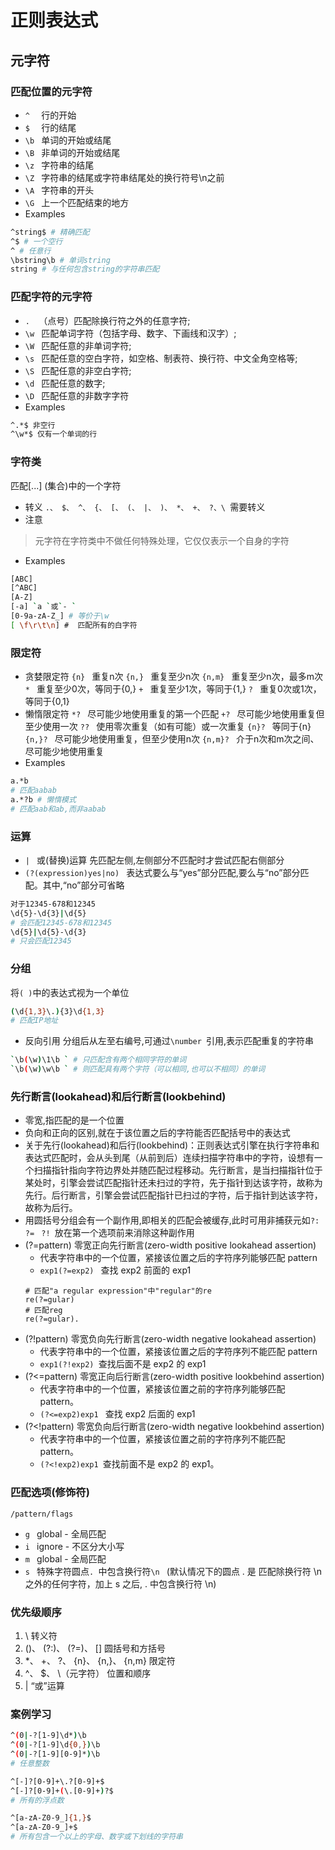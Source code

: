 # 正则表达式

<!-- # 普通字符
> 普通字符包括没有显式指定为元字符的所有可打印和不可打印字符。这包括所有大写和小写字母、所有数字、所有标点符号和一些其他符号。
- `[ABC] `
- `[^ABC] `
- `[A-Z] `
- `. ` (=`[^\n\r] `)除换行符（\n、\r）之外的任何单个字符
- `[\s\S] ` 匹配所有。\s 是匹配所有空白符，包括换行，\S 非空白符，不包括换行。
- `\w ` (=`[A-Za-z0-9_] `) 字母、数字、下划线
# 非打印字符
- \cx 匹配由x指明的控制字符,x 的值必须为 A-Z 或 a-z 之一。否则，将 c 视为一个原义的 'c' 字符。
- \f 换页符(= \x0c 和 \cL) -->

## 元字符

### 匹配位置的元字符

- `^  ` 行的开始
- `$  ` 行的结尾
- `\b ` 单词的开始或结尾
- `\B ` 非单词的开始或结尾
- `\z ` 字符串的结尾
- `\Z ` 字符串的结尾或字符串结尾处的换行符号\n之前
- `\A ` 字符串的开头
- `\G ` 上一个匹配结束的地方
- Examples

```bash
^string$ # 精确匹配
^$ # 一个空行
^ # 任意行
\bstring\b # 单词string
string # 与任何包含string的字符串匹配
```

### 匹配字符的元字符

- `.  `（点号）匹配除换行符之外的任意字符;
- `\w ` 匹配单词字符（包括字母、数字、下画线和汉字）;
- `\W ` 匹配任意的非单词字符;
- `\s ` 匹配任意的空白字符，如空格、制表符、换行符、中文全角空格等;
- `\S ` 匹配任意的非空白字符;
- `\d ` 匹配任意的数字;
- `\D ` 匹配任意的非数字字符
- Examples

```bash
^.*$ 非空行
^\w*$ 仅有一个单词的行
```

### 字符类

匹配[...] (集合)中的一个字符

- 转义 `.、 $、 ^、 {、 [、 (、 |、 )、 *、 +、 ?、\ `需要转义
- 注意

> 元字符在字符类中不做任何特殊处理，它仅仅表示一个自身的字符

- Examples

```bash
[ABC] 
[^ABC]
[A-Z]
[-a] `a `或`- `
[0-9a-zA-Z_] # 等价于\w
[ \f\r\t\n] #  匹配所有的白字符
```

### 限定符

- 贪婪限定符
  `{n} ` 重复n次
  `{n,} ` 重复至少n次
  `{n,m} ` 重复至少n次，最多m次
  `* ` 重复至少0次，等同于{0,}
  `+ ` 重复至少1次，等同于{1,}
  `? ` 重复0次或1次，等同于{0,1}
- 懒惰限定符
  `*? ` 尽可能少地使用重复的第一个匹配
  `+? ` 尽可能少地使用重复但至少使用一次
  `?? ` 使用零次重复（如有可能）或一次重复
  `{n}? ` 等同于{n}
  `{n,}? ` 尽可能少地使用重复，但至少使用n次
  `{n,m}? ` 介于n次和m次之间、尽可能少地使用重复
- Examples
```bash
a.*b 
# 匹配aabab
a.*?b # 懒惰模式
# 匹配aab和ab,而非aabab
```

### 运算
- `| ` 或(替换)运算
先匹配左侧,左侧部分不匹配时才尝试匹配右侧部分
- `(?(expression)yes|no) `
表达式要么与“yes”部分匹配,要么与“no”部分匹配。其中,“no”部分可省略
```bash
对于12345-678和12345
\d{5}-\d{3}|\d{5}
# 会匹配12345-678和12345
\d{5}|\d{5}-\d{3}
# 只会匹配12345
```

### 分组
将`( )`中的表达式视为一个单位
```bash
(\d{1,3}\.){3}\d{1,3}
# 匹配IP地址
```
- 反向引用
分组后从左至右编号,可通过`\number `引用,表示匹配重复的字符串
```bash
`\b(\w)\1\b ` # 只匹配含有两个相同字符的单词
`\b(\w)\w\b ` # 则匹配具有两个字符（可以相同,也可以不相同）的单词
```
### 先行断言(lookahead)和后行断言(lookbehind)
- 零宽,指匹配的是一个位置
- 负向和正向的区别,就在于该位置之后的字符能否匹配括号中的表达式
- 关于先行(lookahead)和后行(lookbehind)：正则表达式引擎在执行字符串和表达式匹配时，会从头到尾（从前到后）连续扫描字符串中的字符，设想有一个扫描指针指向字符边界处并随匹配过程移动。先行断言，是当扫描指针位于某处时，引擎会尝试匹配指针还未扫过的字符，先于指针到达该字符，故称为先行。后行断言，引擎会尝试匹配指针已扫过的字符，后于指针到达该字符，故称为后行。
- 用圆括号分组会有一个副作用,即相关的匹配会被缓存,此时可用非捕获元如`?: ` `?= ` `?! `放在第一个选项前来消除这种副作用
- (?=pattern) 零宽正向先行断言(zero-width positive lookahead assertion)
  - 代表字符串中的一个位置，紧接该位置之后的字符序列能够匹配 pattern
  - `exp1(?=exp2) ` 查找 exp2 前面的 exp1
  ```
  # 匹配"a regular expression"中"regular"的re
  re(?=gular)
  # 匹配reg
  re(?=gular).
  ```
- (?!pattern) 零宽负向先行断言(zero-width negative lookahead assertion)
  - 代表字符串中的一个位置，紧接该位置之后的字符序列不能匹配 pattern
  - `exp1(?!exp2) `查找后面不是 exp2 的 exp1
- (?<=pattern) 零宽正向后行断言(zero-width positive lookbehind assertion)
  - 代表字符串中的一个位置，紧接该位置之前的字符序列能够匹配 pattern。
  - `(?<=exp2)exp1 ` 查找 exp2 后面的 exp1
- (?<!pattern) 零宽负向后行断言(zero-width negative lookbehind assertion)
  - 代表字符串中的一个位置，紧接该位置之前的字符序列不能匹配 pattern。
  - `(?<!exp2)exp1 `查找前面不是 exp2 的 exp1。



### 匹配选项(修饰符)
`/pattern/flags `
- `g ` global - 全局匹配
- `i ` ignore - 不区分大小写
- `m ` global - 全局匹配
- `s ` 特殊字符圆点`. `中包含换行符`\n `
(默认情况下的圆点 . 是 匹配除换行符 \n 之外的任何字符，加上 s 之后, . 中包含换行符 \n)




### 优先级顺序
1. \ 转义符
1. ()、 (?:)、 (?=)、 [] 圆括号和方括号
1. *、 +、 ?、 {n}、 {n,}、 {n,m} 限定符
1. ^、 $、 \（元字符） 位置和顺序
1. | “或”运算

### 案例学习
```bash
^(0|-?[1-9]\d*)\b
^(0|-?[1-9]\d{0,})\b
^(0|-?[1-9][0-9]*)\b
# 任意整数

^[-]?[0-9]+\.?[0-9]+$  
^[-]?[0-9]+(\.[0-9]+)?$
# 所有的浮点数

^[a-zA-Z0-9_]{1,}$
^[a-zA-Z0-9_]+$ 
# 所有包含一个以上的字母、数字或下划线的字符串 

```
